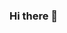 ### Hi there 👋

<!--
**Thatbelovedgirl/Thatbelovedgirl** is a ✨ _special_ ✨ repository because its `README.md` (this file) appears on your GitHub profile.

Here are some ideas to get you started:

- 🔭 I’m currently working on ...
- 🌱 I’m currently learning how to code with python and also use Django and all it's framework.
- 👯 I’m looking to collaborate on any open source project.
- 🤔 I’m looking for help with Python and Django.
- 💬 Ask me about ...
- 📫 How to reach me: ayomideola119@gmail.com
Twitter: https://twitter.com/thatbelovedgirl?s=08
LinkedIn:https://www.linkedin.com/public-profile/settings?lipi=urn%3Ali%3Apage%3Ad_flagship3_profile_self_edit_contact-info%3BTV4n%2FTcqTUS%2BPAfmQIwacA%3D%3D
- 😄 Pronouns: She/her.
- ⚡ Fun fact: ...


-Skills:
 ![](https://img.shields.io/badge/Code-python-informational?style=flat&logo=python&logoColor=white&color=4AB197)
 ![](https://img.shields.io/badge/Code-django-informational?style=flat&logo=django&logoColor=white&color=4AB197)
-->
